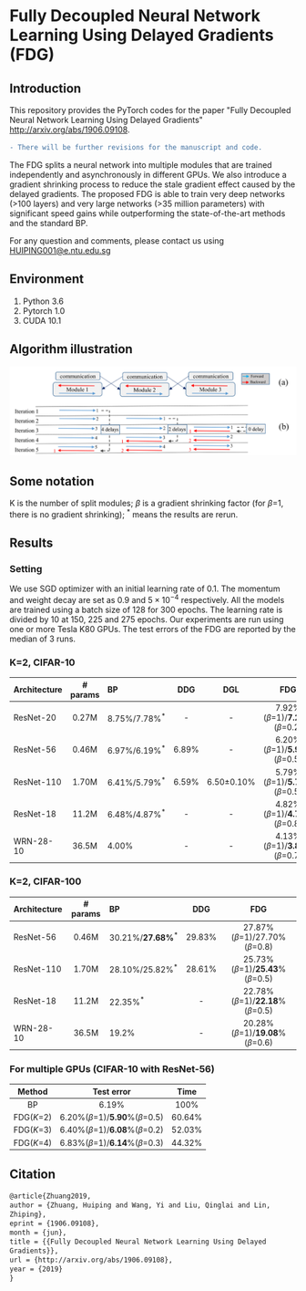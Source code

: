 # Fully Decoupled Neural Network Learning Using Delayed Gradients (FDG)

## Introduction

This repository provides the PyTorch codes for the paper "Fully Decoupled Neural Network Learning Using Delayed Gradients" http://arxiv.org/abs/1906.09108. 

```diff
- There will be further revisions for the manuscript and code.
```


The FDG splits a neural network into multiple modules that are trained independently and asynchronously in different GPUs. We also introduce a gradient shrinking process to reduce the stale gradient effect caused by the delayed gradients. The proposed FDG is able to train very deep networks (>100 layers) and very large networks (>35 million parameters) with significant speed gains while outperforming the state-of-the-art methods and the standard BP.

For any question and comments, please contact us using HUIPING001@e.ntu.edu.sg

## Environment

1. Python 3.6
2. Pytorch 1.0
3. CUDA 10.1

## Algorithm illustration 

![](FDG_flow.png)

## Some notation
K is the number of split modules; *β* is a gradient shrinking factor (for *β*=1, there is no gradient shrinking); <sup>\*</sup>  means the results are rerun.

## Results

### Setting
We use SGD optimizer with an initial learning rate of 0.1. The momentum and weight decay are set as 0.9 and $5\times 10^{-4}$ respectively. All the models are trained using a batch size of 128 for 300 epochs. The learning rate is divided by 10 at 150, 225 and 275 epochs. Our experiments are run using one or more Tesla K80 GPUs. The test errors of the FDG are reported by the median of 3 runs.

### K=2, CIFAR-10

| Architecture | \# params |   BP                     | DDG   |   DGL      |     FDG                         |
|:-------------|:---------:|:-------------------------|:-----:|:----------:|:-------------------------------:|
| ResNet-20    |   0.27M   | 8.75%/7.78%<sup>\*</sup> |   \-  |     \-     | 7.92%(*β*=1)/**7.23**%(*β*=0.2) |
| ResNet-56    |   0.46M   | 6.97%/6.19%<sup>\*</sup> | 6.89% |     \-     | 6.20%(*β*=1)/**5.90**%(*β*=0.5) |
| ResNet-110   |   1.70M   | 6.41%/5.79%<sup>\*</sup> | 6.59% | 6.50±0.10% | 5.79%(*β*=1)/**5.73**%(*β*=0.5) |
| ResNet-18    |   11.2M   | 6.48%/4.87%<sup>\*</sup> |   \-  |     \-     | 4.82%(*β*=1)/**4.79**%(*β*=0.8) |
| WRN-28-10    |   36.5M   | 4.00%                    |   \-  |     \-     | 4.13%(*β*=1)/**3.85**%(*β*=0.7) |

### K=2, CIFAR-100

| Architecture | \# params |    BP                          |   DDG  |        FDG                        |
|:-------------|:---------:|:-------------------------------|:------:|:---------------------------------:|
| ResNet-56    |   0.46M   | 30.21%/**27.68%**<sup>\*</sup> | 29.83% |   27.87%(*β*=1)/27.70%(*β*=0.8)   |
| ResNet-110   |   1.70M   | 28.10%/25.82%<sup>\*</sup>     | 28.61% | 25.73%(*β*=1)/**25.43**%(*β*=0.5) |
| ResNet-18    |   11.2M   | 22.35%<sup>\*</sup>            |   \-   | 22.78%(*β*=1)/**22.18**%(*β*=0.5) |
| WRN-28-10    |   36.5M   | 19.2%                          |   \-   | 20.28%(*β*=1)/**19.08**%(*β*=0.6) |

### For multiple GPUs (CIFAR-10 with ResNet-56)

|   Method   |            Test error           |  Time  |
|:----------:|:-------------------------------:|:------:|
|     BP     |              6.19%              |  100%  |
| FDG(*K*=2) | 6.20%(*β*=1)/**5.90**%(*β*=0.5) | 60.64% |
| FDG(*K*=3) | 6.40%(*β*=1)/**6.08**%(*β*=0.2) | 52.03% |
| FDG(*K*=4) | 6.83%(*β*=1)/**6.14**%(*β*=0.3) | 44.32% |


## Citation
```
@article{Zhuang2019,
author = {Zhuang, Huiping and Wang, Yi and Liu, Qinglai and Lin, Zhiping},
eprint = {1906.09108},
month = {jun},
title = {{Fully Decoupled Neural Network Learning Using Delayed Gradients}},
url = {http://arxiv.org/abs/1906.09108},
year = {2019}
}
```
